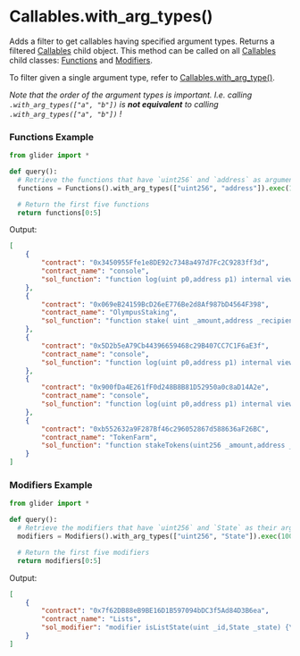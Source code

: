 # Callables.with\_arg\_types()

Adds a filter to get callables having specified argument types. Returns a filtered [Callables](./) child object. This method can be called on all [Callables](./) child classes: [Functions](../functions/) and [Modifiers](../modifiers/).

To filter given a single argument type, refer to [Callables.with\_arg\_type()](callables.with\_arg\_type.md).

_Note that the order of the argument types is important. I.e. calling `.with_arg_types(["a", "b"])` is **not equivalent** to calling `.with_arg_types(["a", "b"])` !_

### Functions Example

```python
from glider import *

def query():
  # Retrieve the functions that have `uint256` and `address` as argument types
  functions = Functions().with_arg_types(["uint256", "address"]).exec(100)

  # Return the first five functions
  return functions[0:5]
```

Output:

```json
[
    {
        "contract": "0x3450955Ffe1e8DE92c7348a497d7Fc2C9283ff3d",
        "contract_name": "console",
        "sol_function": "function log(uint p0,address p1) internal view {\n\t\t_sendLogPayload(abi.encodeWithSignature(\"log(uint,address)\",p0,p1));\n\t}"
    },
    {
        "contract": "0x069eB24159BcD26eE776Be2d8Af987bD4564F398",
        "contract_name": "OlympusStaking",
        "sol_function": "function stake( uint _amount,address _recipient ) external returns ( bool ) {\n        rebase();\n        \n        IERC20( OHM ).safeTransferFrom( msg.sender,address(this),_amount );\n\n        Claim memory info = warmupInfo[ _recipient ];\n        require( !info.lock,\"Deposits for account are locked\" );\n\n        warmupInfo[ _recipient ] = Claim ({\n            deposit: info.deposit.add( _amount ),gons: info.gons.add( IsOHM( sOHM ).gonsForBalance( _amount ) ),expiry: epoch.number.add( warmupPeriod ),lock: false\n        });\n        \n        IERC20( sOHM ).safeTransfer( warmupContract,_amount );\n        return true;\n    }"
    },
    {
        "contract": "0x5D2b5eA79Cb44396659468c29B407CC7C1F6aE3f",
        "contract_name": "console",
        "sol_function": "function log(uint p0,address p1) internal view {\n\t\t_sendLogPayload(abi.encodeWithSignature(\"log(uint,address)\",p0,p1));\n\t}"
    },
    {
        "contract": "0x900fDa4E261fF0d248B8B81D52950a0c8aD14A2e",
        "contract_name": "console",
        "sol_function": "function log(uint p0,address p1) internal view {\n\t\t_sendLogPayload(abi.encodeWithSignature(\"log(uint,address)\",p0,p1));\n\t}"
    },
    {
        "contract": "0xb552632a9F287Bf46c296052867d588636aF26BC",
        "contract_name": "TokenFarm",
        "sol_function": "function stakeTokens(uint256 _amount,address _token) public {\n        \n        \n        \n        require(_amount > 0,\"Amount must be more than zero!\");\n        \n        require(tokenIsAllowed(_token),\"Token is currently not allowed!\");\n        \n        \n        IERC20(_token).transferFrom(msg.sender,address(this),_amount);\n        \n        updateUniqueTokensStaked(msg.sender,_token);\n        stakingBalance[_token][msg.sender] =\n            stakingBalance[_token][msg.sender] +\n            _amount;\n        \n        if (uniqueTokensStaked[msg.sender] == 1) {\n            stakers.push(msg.sender);\n        }\n    }"
    }
]
```

### Modifiers Example

```python
from glider import *

def query():
  # Retrieve the modifiers that have `uint256` and `State` as their argument types
  modifiers = Modifiers().with_arg_types(["uint256", "State"]).exec(100)

  # Return the first five modifiers
  return modifiers[0:5]
```

Output:

```json
[
    {
        "contract": "0x7f62DB88eB9BE16D1B597094bDC3f5Ad84D3B6ea",
        "contract_name": "Lists",
        "sol_modifier": "modifier isListState(uint _id,State _state) {\n      require (\n        idToList[_id].state == _state,\"list state is not valid\"\n      );\n      _;\n    }"
    }
]
```

